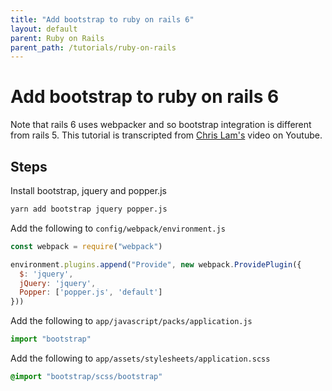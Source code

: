 ```yaml
---
title: "Add bootstrap to ruby on rails 6"
layout: default
parent: Ruby on Rails
parent_path: /tutorials/ruby-on-rails
---
```

# Add bootstrap to ruby on rails 6

Note that rails 6 uses webpacker and so bootstrap integration is different from rails 5. This tutorial is transcripted from [Chris Lam's](https://www.youtube.com/watch?v=BIxd501hP-g) video on Youtube.

## Steps

Install bootstrap, jquery and popper.js
```bash
yarn add bootstrap jquery popper.js
```

Add the following to `config/webpack/environment.js`
```javascript
const webpack = require("webpack") 

environment.plugins.append("Provide", new webpack.ProvidePlugin({
  $: 'jquery',
  jQuery: 'jquery',
  Popper: ['popper.js', 'default']
}))
```

Add the following to `app/javascript/packs/application.js`
```javascript
import "bootstrap"
````

Add the following to `app/assets/stylesheets/application.scss`
```css
@import "bootstrap/scss/bootstrap"
```